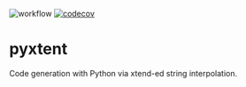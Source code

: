 ![workflow](https://github.com/markus1978/pyxtent/actions/workflows/main.yml/badge.svg)
[![codecov](https://codecov.io/gh/markus1978/pyxtent/branch/main/graph/badge.svg?token=MH0PWJFE3W)](https://codecov.io/gh/markus1978/pyxtent)

# pyxtent

Code generation with Python via xtend-ed string interpolation.
